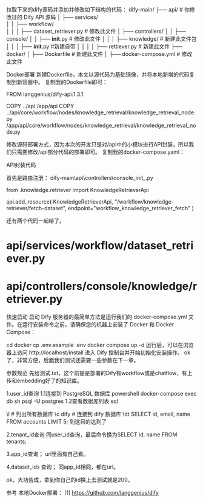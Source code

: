拉取下来的dify源码并添加并修改如下结构的代码：
dify-main/
├── api/                          # 你修改过的 Dify API 源码
│   ├── services/   
│   │    ├── workflow/                 
│   │    │    ├── dataset_retriever.py   # 修改此文件
│   ├── controllers/
│   │    ├── console/
│   │    ├── __init__.py                 # 修改此文件
│   │    │    ├── knowledge/         # 新建此文件包
│   │    │    ├── __init__.py          #新建自带
│   │    │    │    ├── rettiever.py    # 新建此文件
├── docker/
│   ├── Dockerfile                # 新建此文件
│   ├── docker-compose.yml      # 修改此文件

Docker部署
新建Dockerfile，本文以源代码为基础镜像，并将本地新增的代码复制到新容器中。 复制我的Dockerfile即可：

FROM langgenius/dify-api:1.3.1

COPY ../api /app/api
COPY ../api/core/workflow/nodes/knowledge_retrieval/knowledge_retrieval_node.py /app/api/core/workflow/nodes/knowledge_retrieval/knowledge_retrieval_node.py


修改源码部署方式，因为本次的开发只是对/api中的小模块进行API封装，所以我们只需要修改/api部分代码的部署即可。 复制我的docker-compose.yaml：


API封装代码


首先是路由注册： dify-main\api\controllers\console\_init_.py

from .knowledge.retriever import KnowledgeRetrieverApi

api.add_resource(
    KnowledgeRetrieverApi,
    "/workflow/knowledge-retriever/fetch-dataset",
    endpoint="workflow_knowledge_retriever_fetch"
)

还有两个代码一起给了。

# api/services/workflow/dataset_retriever.py


# api/controllers/console/knowledge/retriever.py


快速启动
启动 Dify 服务器的最简单方法是运行我们的 docker-compose.yml 文件。在运行安装命令之前，请确保您的机器上安装了 Docker 和 Docker Compose：

cd docker
cp .env.example .env
docker compose up -d
运行后，可以在浏览器上访问 http://localhost/install 进入 Dify 控制台并开始初始化安装操作。 ok了，非常方便，后面我们测试还需要一些参数在下一章。

参数规范
先给测试.txt，这个前提是部署的Dify有workflow或是chatflow，有上传和embedding好了的知识库。


1.user_id查询
1.1连接到 PostgreSQL 数据库 powershell
docker-compose exec db sh
psql -U postgres
 1.2查看数据库列表 sql

\l  # 列出所有数据库
\c dify  # 连接到 dify 数据库
\dt
SELECT id, email, name FROM accounts LIMIT 5;
  到这目的达到了 

2.tenant_id查询 同user_id查询，最后命令换为SELECT id, name FROM tenants;

3.app_id查询；  url里面有自己看。

4.dataset_ids 查询； 同app_id相同，都在url。

ok，大功告成，拿到你自己的id换上去测试就是200。

参考
本地Docker部署： [1] https://github.com/langgenius/dify

